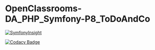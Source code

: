 # OpenClassrooms-DA_PHP_Symfony-P8_ToDoAndCo

[![SymfonyInsight](https://insight.symfony.com/projects/8eb64bf7-10ea-4567-b210-5c19163da852/small.svg)](https://insight.symfony.com/projects/8eb64bf7-10ea-4567-b210-5c19163da852)

[![Codacy Badge](https://app.codacy.com/project/badge/Grade/7a4f8c16a20142718284351695912537)](https://www.codacy.com/gh/maxence-bonnet/OCR_ToDoAndCo/dashboard?utm_source=github.com&amp;utm_medium=referral&amp;utm_content=maxence-bonnet/OCR_ToDoAndCo&amp;utm_campaign=Badge_Grade)
